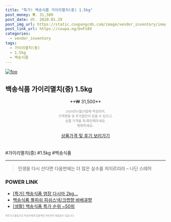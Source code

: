 ```yaml
--- 
title: "특가! 백송식품 가이리멸치(중) 1.5kg" 
post_money: ₩. 31,500 
post_date: dt. 2020.01.29 
post_img_url: https://static.coupangcdn.com/image/vendor_inventory/images/2018/07/24/10/5/0e0d75bf-e471-4b9b-87e0-0e4cd2909cda.jpg 
post_link_url: https://coupa.ng/bnFs8V 
categories: 
  - vendor_inventory 
tags: 
  - 가이리멸치(중) 
  - 1.5kg 
  - 백송식품 
--- 
```

[![foo](https://static.coupangcdn.com/image/vendor_inventory/images/2018/07/24/10/5/0e0d75bf-e471-4b9b-87e0-0e4cd2909cda.jpg)](https://coupa.ng/bnFs8V) 

## 백송식품 가이리멸치(중) 1.5kg 
<p style="text-align: center;">**₩ 31,500**</p> 
<p style="text-align: center;"><span style="color: #898c8f; font-family: Georgia,Times,serif; font-size: 0.75em;">2020년01월29일에 작성되어, <br>가격변동 및 추가할인이 있을 수 있으니,<br> 상품 가격을 꼭!확인해주세요.<br>행복하세요~</span> 
</p>	 
<div markdown="0" style="text-align: center;"><a href="https://coupa.ng/bnFs8V" class="btn btn--success">상품가격 및 후기 보러가기</a></div> 
<br><br> 
  #가이리멸치(중) #1.5kg #백송식품 
<hr> 

> 인생을 다시 산다면 다음번에는 더 많은 실수를 저지르리라 – 나딘 스테어 


### POWER LINK

* <a href="https://blog.naver.com/santokki14/221790104524" target="_blank">[특가] 백송식품 염장 다시마 2kg...</a>
* <a href="https://blog.naver.com/fasyy4321/221788527456" target="_blank">백송식품 풀피쉬 피쉬스낵/크랩향 바베큐향</a>
* <a href="https://blog.naver.com/sakai111/221788380635" target="_blank"> [생활] 백송식품 특가 순위 ~50위</a>

<span style="color: #898c8f; font-family: Georgia,Times,serif; font-size: 0.55em;">파트너스활동으로 작성자에게 일정액의 커미션이 제공될수 있습니다.</span> 
